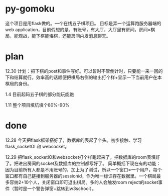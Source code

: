 # py-gomoku
这个项目是用flask做的。一个在线五子棋项目。
目标是弄一个运算跑服务器端的web application，目前假想的是，有账号，有大厅，大厅里有房间，房间=棋局，能观战，能下棋能悔棋，还能房间内发消息聊天。


# plan
12.30 计划：把下棋的post和事件写好。可以暂时不管倒计时，只要能一来一回的下和结算就行。效率高的话顺便把棋局右侧的输出打个样+显示一下当前用户在本棋局的身份。

1.4 目前起码五子棋的部分能玩能跑

1.11 整个项目填坑填个80%-90%

# done
12.28 今天把flask框架搭好了，数据库的表起了个头。初步接触、学习flask_socketOI 和 websocket。

12.29 把flask_socketIO和websocket打个样跑起来了。把数据库的room表填好了。把进出房间的socket及数据库的控制都写好了。
简单概括下现在有的功能：因为目前所有人都是不用账号的，加上为了测试，所以一个窗口=一个用户，每个窗口都有自己链接到服务器的sessionid，作为唯一标识存在数据里。一个棋局最多容纳2+10个人，关闭窗口即可退出棋局。多的人会触发room reject的socket事件（暂时是一个警告弹窗+跳转到w3school）。